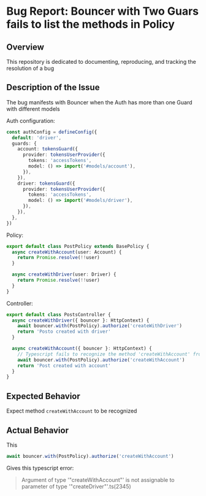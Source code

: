 # Bug Report: Bouncer with Two Guars fails to list the methods in Policy

## Overview
This repository is dedicated to documenting, reproducing, and tracking the resolution of a bug 

## Description of the Issue
The bug manifests with Bouncer when the Auth has more than one Guard with different models 

Auth configuration:
```ts
const authConfig = defineConfig({
  default: 'driver',
  guards: {
    account: tokensGuard({
      provider: tokensUserProvider({
        tokens: 'accessTokens',
        model: () => import('#models/account'),
      }),
    }),
    driver: tokensGuard({
      provider: tokensUserProvider({
        tokens: 'accessTokens',
        model: () => import('#models/driver'),
      }),
    }),
  },
})
```

Policy:
```ts
export default class PostPolicy extends BasePolicy {
  async createWithAccount(user: Account) {
    return Promise.resolve(!!user)
  }

  async createWithDriver(user: Driver) {
    return Promise.resolve(!!user)
  }
}
```

Controller:
```ts
export default class PostsController {
  async createWithDriver({ bouncer }: HttpContext) {
    await bouncer.with(PostPolicy).authorize('createWithDriver')
    return 'Posto created with driver'
  }

  async createWithAccount({ bouncer }: HttpContext) {
    // Typescript fails to recognize the method 'createWithAccount' from the policy
    await bouncer.with(PostPolicy).authorize('createWithAccount') 
    return 'Post created with account'
  }
}
```

## Expected Behavior
Expect method `createWithAccount` to be recognized

## Actual Behavior
This
```ts
await bouncer.with(PostPolicy).authorize('createWithAccount')
```
Gives this typescript error: 
> Argument of type '"createWithAccount"' is not assignable to parameter of type '"createDriver"'.ts(2345)